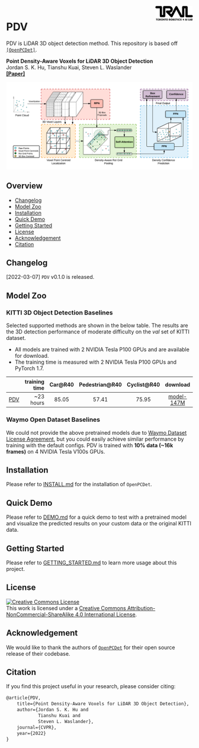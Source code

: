 <img src="docs/trailab.png" align="right" width="20%">

# PDV
PDV is LiDAR 3D object detection method. This repository is based off [`[OpenPCDet]`](https://github.com/open-mmlab/OpenPCDet).

**Point Density-Aware Voxels for LiDAR 3D Object Detection**\
Jordan S. K. Hu, Tianshu Kuai, Steven L. Waslander\
**[[Paper]](https://arxiv.org/abs/2203.05662)**

![PDV diagram](docs/pdv_diagram.png)

## Overview
- [Changelog](#changelog)
- [Model Zoo](#model-zoo)
- [Installation](docs/INSTALL.md)
- [Quick Demo](docs/DEMO.md)
- [Getting Started](docs/GETTING_STARTED.md)
- [License](#license)
- [Acknowledgement](#acknowledgement)
- [Citation](#citation)


## Changelog
[2022-03-07] `PDV` v0.1.0 is released.

## Model Zoo

### KITTI 3D Object Detection Baselines
Selected supported methods are shown in the below table. The results are the 3D detection performance of moderate difficulty on the *val* set of KITTI dataset.
* All models are trained with 2 NVIDIA Tesla P100 GPUs and are available for download.
* The training time is measured with 2 NVIDIA Tesla P100 GPUs and PyTorch 1.7.

|                                             | training time | Car@R40 | Pedestrian@R40 | Cyclist@R40  | download |
|---------------------------------------------|----------:|:-------:|:-------:|:-------:|:---------:|
| [PDV](tools/cfgs/kitti_models/pdv.yaml) |~23 hours| 85.05 | 57.41 | 75.95 | [model-147M](https://drive.google.com/file/d/1b-XGK4gEq7I1GDmsqLQNU4-34qANudKa/view?usp=sharing) |

### Waymo Open Dataset Baselines
We could not provide the above pretrained models due to [Waymo Dataset License Agreement](https://waymo.com/open/terms/),
but you could easily achieve similar performance by training with the default configs. PDV is trained with **10% data (~16k frames)** on 4 NVIDIA Tesla V100s GPUs.


## Installation
Please refer to [INSTALL.md](docs/INSTALL.md) for the installation of `OpenPCDet`.


## Quick Demo
Please refer to [DEMO.md](docs/DEMO.md) for a quick demo to test with a pretrained model and
visualize the predicted results on your custom data or the original KITTI data.

## Getting Started
Please refer to [GETTING_STARTED.md](docs/GETTING_STARTED.md) to learn more usage about this project.

## License
<a rel="license" href="http://creativecommons.org/licenses/by-nc-sa/4.0/"><img alt="Creative Commons License" style="border-width:0" src="https://i.creativecommons.org/l/by-nc-sa/4.0/80x15.png" /></a><br />This work is licensed under a <a rel="license" href="http://creativecommons.org/licenses/by-nc-sa/4.0/">Creative Commons Attribution-NonCommercial-ShareAlike 4.0 International License</a>.

## Acknowledgement
We would like to thank the authors of [`OpenPCDet`](https://github.com/open-mmlab/OpenPCDet) for their open source release of their codebase.

## Citation
If you find this project useful in your research, please consider citing:
```
@article{PDV,
    title={Point Density-Aware Voxels for LiDAR 3D Object Detection},
    author={Jordan S. K. Hu and
            Tianshu Kuai and
            Steven L. Waslander},
    journal={CVPR},
    year={2022}
}
```
